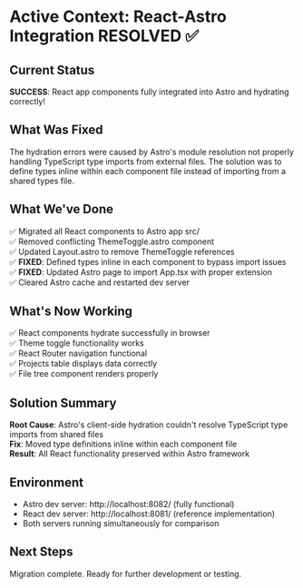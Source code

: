 # Active Context: React-Astro Integration RESOLVED ✅

## Current Status
**SUCCESS**: React app components fully integrated into Astro and hydrating correctly!

## What Was Fixed
The hydration errors were caused by Astro's module resolution not properly handling TypeScript type imports from external files. The solution was to define types inline within each component file instead of importing from a shared types file.

## What We've Done
✅ Migrated all React components to Astro app src/  
✅ Removed conflicting ThemeToggle.astro component  
✅ Updated Layout.astro to remove ThemeToggle references  
✅ **FIXED**: Defined types inline in each component to bypass import issues  
✅ **FIXED**: Updated Astro page to import App.tsx with proper extension  
✅ Cleared Astro cache and restarted dev server  

## What's Now Working
✅ React components hydrate successfully in browser  
✅ Theme toggle functionality works  
✅ React Router navigation functional  
✅ Projects table displays data correctly  
✅ File tree component renders properly  

## Solution Summary
**Root Cause**: Astro's client-side hydration couldn't resolve TypeScript type imports from shared files  
**Fix**: Moved type definitions inline within each component file  
**Result**: All React functionality preserved within Astro framework

## Environment
- Astro dev server: http://localhost:8082/ (fully functional)
- React dev server: http://localhost:8081/ (reference implementation)
- Both servers running simultaneously for comparison

## Next Steps
Migration complete. Ready for further development or testing.